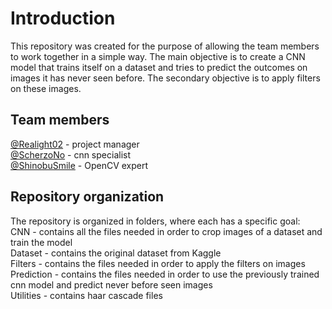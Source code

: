 # Introduction
This repository was created for the purpose of allowing the team members to work together in a simple way. The main objective is to create a CNN model that trains itself on a dataset and tries to predict the outcomes on images it has never seen before. The secondary objective is to apply filters on these images.

## Team members
[@Realight02](https://github.com/ReaLight02) - project manager <br>
[@ScherzoNo](https://www.github.com/username) - cnn specialist <br>
[@ShinobuSmile](https://www.github.com/username) - OpenCV expert <br>

## Repository organization
The repository is organized in folders, where each has a specific goal: <br>
CNN - contains all the files needed in order to crop images of a dataset and train the model <br>
Dataset - contains the original dataset from Kaggle <br>
Filters - contains the files needed in order to apply the filters on images <br>
Prediction - contains the files needed in order to use the previously trained cnn model and predict never before seen images <br>
Utilities - contains haar cascade files
